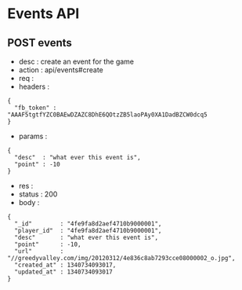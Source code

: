 # Events API

## POST events

- desc    : create an event for the game
- action  : api/events#create
- req     :
- headers :

<!---->

    {
      "fb_token" : "AAAF5tgtfYZC0BAEwDZAZC8DhE6QOtzZB5laoPAy0XA1DadBZCW0dcq5
    }

- params  :

<!---->

    {
      "desc"  : "what ever this event is",
      "point" : -10
    }

- res     :
- status  : 200
- body    :

<!---->

    {
      "_id"        : "4fe9fa8d2aef4710b9000001",
      "player_id"  : "4fe9fa8d2aef4710b9000001",
      "desc"       : "what ever this event is",
      "point"      : -10,
      "url"        : "//greedyvalley.com/img/20120312/4e836c8ab7293cce08000002_o.jpg",
      "created_at" : 1340734093017,
      "updated_at" : 1340734093017
    }
